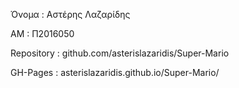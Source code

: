 Όνομα : Αστέρης Λαζαρίδης

ΑΜ : Π2016050

Repository : github.com/asterislazaridis/Super-Mario

GH-Pages : asterislazaridis.github.io/Super-Mario/
